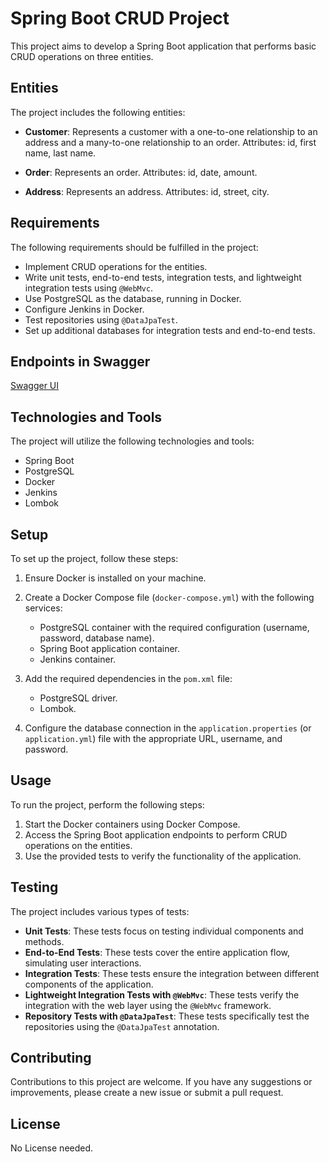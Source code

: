 # Spring Boot CRUD Project

This project aims to develop a Spring Boot application that performs basic CRUD operations on three entities.

## Entities

The project includes the following entities:

- **Customer**: Represents a customer with a one-to-one relationship to an address and a many-to-one relationship to an order. Attributes: id, first name, last name.

- **Order**: Represents an order. Attributes: id, date, amount.

- **Address**: Represents an address. Attributes: id, street, city.

## Requirements

The following requirements should be fulfilled in the project:

- Implement CRUD operations for the entities.
- Write unit tests, end-to-end tests, integration tests, and lightweight integration tests using `@WebMvc`.
- Use PostgreSQL as the database, running in Docker.
- Configure Jenkins in Docker.
- Test repositories using `@DataJpaTest`.
- Set up additional databases for integration tests and end-to-end tests.
## Endpoints in Swagger

[Swagger UI](http://localhost:8080/swagger-ui/#/)

## Technologies and Tools

The project will utilize the following technologies and tools:

- Spring Boot
- PostgreSQL
- Docker
- Jenkins
- Lombok

## Setup

To set up the project, follow these steps:

1. Ensure Docker is installed on your machine.
2. Create a Docker Compose file (`docker-compose.yml`) with the following services:
    - PostgreSQL container with the required configuration (username, password, database name).
    - Spring Boot application container.
    - Jenkins container.

3. Add the required dependencies in the `pom.xml` file:
    - PostgreSQL driver.
    - Lombok.

4. Configure the database connection in the `application.properties` (or `application.yml`) file with the appropriate URL, username, and password.

## Usage

To run the project, perform the following steps:

1. Start the Docker containers using Docker Compose.
2. Access the Spring Boot application endpoints to perform CRUD operations on the entities.
3. Use the provided tests to verify the functionality of the application.

## Testing

The project includes various types of tests:

- **Unit Tests**: These tests focus on testing individual components and methods.
- **End-to-End Tests**: These tests cover the entire application flow, simulating user interactions.
- **Integration Tests**: These tests ensure the integration between different components of the application.
- **Lightweight Integration Tests with `@WebMvc`**: These tests verify the integration with the web layer using the `@WebMvc` framework.
- **Repository Tests with `@DataJpaTest`**: These tests specifically test the repositories using the `@DataJpaTest` annotation.


## Contributing

Contributions to this project are welcome. If you have any suggestions or improvements, please create a new issue or submit a pull request.

## License

No License needed.